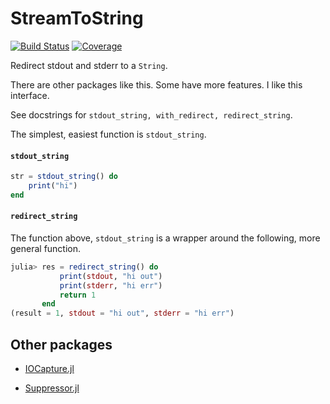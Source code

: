 # StreamToString

[![Build Status](https://github.com/jlapeyre/StreamToString.jl/actions/workflows/CI.yml/badge.svg?branch=main)](https://github.com/jlapeyre/StreamToString.jl/actions/workflows/CI.yml?query=branch%3Amain)
[![Coverage](https://codecov.io/gh/jlapeyre/StreamToString.jl/branch/main/graph/badge.svg)](https://codecov.io/gh/jlapeyre/StreamToString.jl)


Redirect stdout and stderr to a `String`.

There are other packages like this. Some have more features. I like this interface.

See docstrings for `stdout_string, with_redirect, redirect_string`.

The simplest, easiest function is `stdout_string`.

#### `stdout_string`

```julia
str = stdout_string() do
    print("hi")
end
```

#### `redirect_string`

The function above, `stdout_string` is a wrapper around the following, more general function.

```julia
julia> res = redirect_string() do
           print(stdout, "hi out")
           print(stderr, "hi err")
           return 1
       end
(result = 1, stdout = "hi out", stderr = "hi err")
```

## Other packages

* [IOCapture.jl](https://github.com/JuliaDocs/IOCapture.jl)

* [Suppressor.jl](https://github.com/JuliaIO/Suppressor.jl)
